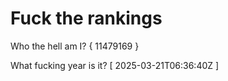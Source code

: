 # Fuck the rankings

Who the hell am I?
{ 11479169 }

What fucking year is it?
[ 2025-03-21T06:36:40Z ]
